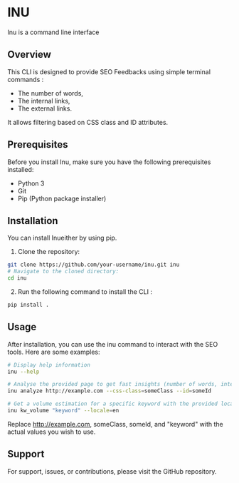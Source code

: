 # INU

Inu is a command line interface

## Overview

This CLI is designed to provide SEO Feedbacks using simple terminal commands :
- The number of words,
- The internal links,
- The external links.

It allows filtering based on CSS class and ID attributes.


## Prerequisites

Before you install Inu, make sure you have the following prerequisites installed:

- Python 3
- Git
- Pip (Python package installer)

## Installation

You can install Inueither by using pip.

1. Clone the repository:

```bash
git clone https://github.com/your-username/inu.git inu
# Navigate to the cloned directory:
cd inu
```

2. Run the following command to install the CLI :

```bash
pip install .
```

## Usage

After installation, you can use the inu command to interact with the SEO tools.
Here are some examples:

```bash
# Display help information
inu --help

# Analyse the provided page to get fast insights (number of words, internal & external links with anchors)
inu analyze http://example.com --css-class=someClass --id=someId

# Get a volume estimation for a specific keyword with the provided locale restrictions (or not).
inu kw_volume "keyword" --locale=en
```

Replace http://example.com, someClass, someId, and "keyword" with the actual values you wish to use.

## Support

For support, issues, or contributions, please visit the GitHub repository.